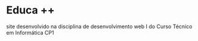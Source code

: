 # Educa ++
site desenvolvido na disciplina de desenvolvimento web I do Curso Técnico em Informática CP1
